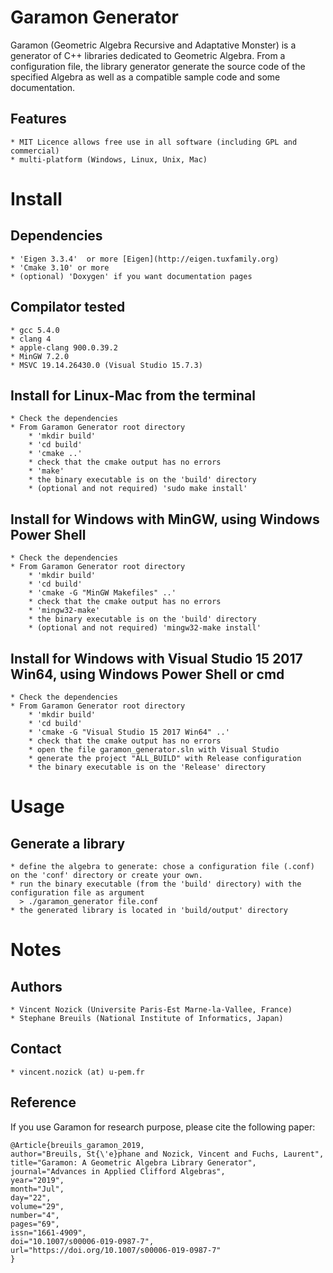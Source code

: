 Garamon Generator
=================

Garamon (Geometric Algebra Recursive and Adaptative Monster) is a generator of C++ libraries dedicated to Geometric Algebra.
From a configuration file, the library generator generate the source code of the specified Algebra as well as a compatible sample code and some documentation.

## Features
    * MIT Licence allows free use in all software (including GPL and commercial)
    * multi-platform (Windows, Linux, Unix, Mac)


Install
=======

## Dependencies
    * 'Eigen 3.3.4'  or more [Eigen](http://eigen.tuxfamily.org)
    * 'Cmake 3.10' or more
    * (optional) 'Doxygen' if you want documentation pages

## Compilator tested
    * gcc 5.4.0
    * clang 4
    * apple-clang 900.0.39.2
    * MinGW 7.2.0
    * MSVC 19.14.26430.0 (Visual Studio 15.7.3)

## Install for Linux-Mac from the terminal
    * Check the dependencies
    * From Garamon Generator root directory
        * 'mkdir build'
        * 'cd build'
        * 'cmake ..'
        * check that the cmake output has no errors
        * 'make'
        * the binary executable is on the 'build' directory
        * (optional and not required) 'sudo make install'

## Install for Windows with MinGW, using Windows Power Shell
    * Check the dependencies
    * From Garamon Generator root directory
        * 'mkdir build'
        * 'cd build'
        * 'cmake -G "MinGW Makefiles" ..'
        * check that the cmake output has no errors
		* 'mingw32-make'
        * the binary executable is on the 'build' directory
        * (optional and not required) 'mingw32-make install'

## Install for Windows with Visual Studio 15 2017 Win64, using Windows Power Shell or cmd
    * Check the dependencies
    * From Garamon Generator root directory
        * 'mkdir build'
        * 'cd build'
        * 'cmake -G "Visual Studio 15 2017 Win64" ..'
        * check that the cmake output has no errors
		* open the file garamon_generator.sln with Visual Studio
		* generate the project "ALL_BUILD" with Release configuration
        * the binary executable is on the 'Release' directory


Usage
=====

## Generate a library

    * define the algebra to generate: chose a configuration file (.conf) on the 'conf' directory or create your own.
    * run the binary executable (from the 'build' directory) with the configuration file as argument
      > ./garamon_generator file.conf
    * the generated library is located in 'build/output' directory


Notes
=====

## Authors
    * Vincent Nozick (Universite Paris-Est Marne-la-Vallee, France)
    * Stephane Breuils (National Institute of Informatics, Japan)

## Contact
    * vincent.nozick (at) u-pem.fr


## Reference
If you use Garamon for research purpose, please cite the following paper:

	@Article{breuils_garamon_2019,
	author="Breuils, St{\'e}phane and Nozick, Vincent and Fuchs, Laurent",
	title="Garamon: A Geometric Algebra Library Generator",
	journal="Advances in Applied Clifford Algebras",
	year="2019",
	month="Jul",
	day="22",
	volume="29",
	number="4",
	pages="69",
	issn="1661-4909",
	doi="10.1007/s00006-019-0987-7",
	url="https://doi.org/10.1007/s00006-019-0987-7"
	}

